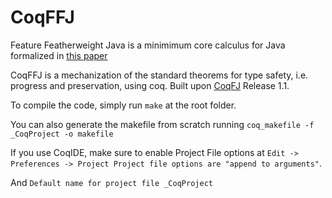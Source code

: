 # CoqFFJ
Feature Featherweight Java is a minimimum core calculus for Java formalized in [this paper](https://www.cis.upenn.edu/~bcpierce/papers/fj-toplas.pdf)

CoqFFJ is a mechanization of the standard theorems for type safety, i.e. progress and preservation, using coq. Built upon [CoqFJ](https://github.com/hephaestus-pl/coqfj) Release 1.1.

To compile the code, simply run ```make``` at the root folder.

You can also generate the makefile from scratch running ```coq_makefile -f _CoqProject -o makefile```

If you use CoqIDE, make sure to enable Project File options at ```Edit -> Preferences -> Project Project file options are "append to arguments"```.

And ```Default name for project file _CoqProject```
